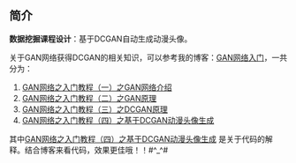 ## 简介

**数据挖掘课程设计**：基于DCGAN自动生成动漫头像。

关于GAN网络获得DCGAN的相关知识，可以参考我的博客：[GAN网络入门](https://www.cnblogs.com/xiaohuiduan/category/1799415.html)，一共分为：

1. [GAN网络之入门教程（一）之GAN网络介绍](https://www.cnblogs.com/xiaohuiduan/p/13237486.html) 
2. [GAN网络之入门教程（二）之GAN原理](https://www.cnblogs.com/xiaohuiduan/p/13246139.html) 
3. [GAN网络之入门教程（三）之DCGAN原理](https://www.cnblogs.com/xiaohuiduan/p/13273389.html)
4. [GAN网络之入门教程（四）之基于DCGAN动漫头像生成](https://www.cnblogs.com/xiaohuiduan/p/13274675.html) 

其中[GAN网络之入门教程（四）之基于DCGAN动漫头像生成](https://www.cnblogs.com/xiaohuiduan/p/13274675.html) 是关于代码的解释。结合博客来看代码，效果更佳哦！！#^_^#
